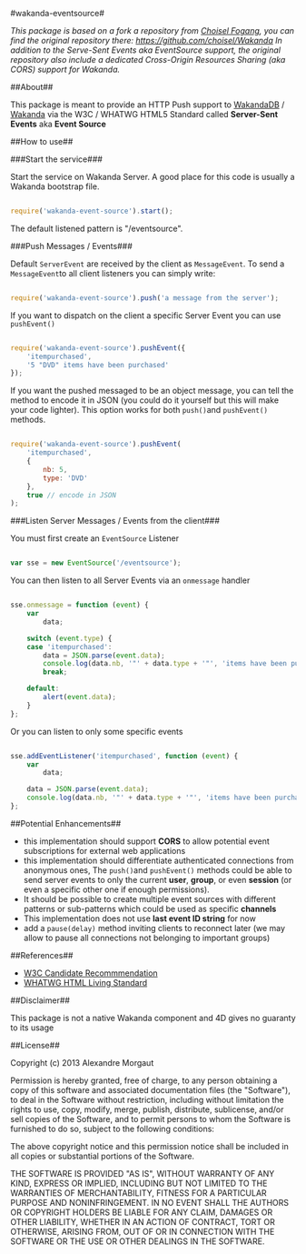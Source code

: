 #wakanda-eventsource#

*This package is based on a fork a repository from [Choisel Fogang](https://github.com/choisel), you can find the original repository there:
https://github.com/choisel/Wakanda
In addition to the Serve-Sent Events aka EventSource support, the original repository also include a dedicated Cross-Origin Resources Sharing (aka CORS) support for Wakanda.*
 
##About##
 

This package is meant to provide an HTTP Push support to [WakandaDB](http://wakandadb.org) / [Wakanda](http://wakanda.org) via the W3C / WHATWG HTML5 Standard called **Server-Sent Events** aka **Event Source**

##How to use##

###Start the service###

Start the service on Wakanda Server. A good place for this code is usually a Wakanda bootstrap file.

```javascript

require('wakanda-event-source').start();

```

The default listened pattern is "/eventsource". 

###Push Messages / Events###

Default `ServerEvent` are received by the client as `MessageEvent`. To send a `MessageEvent`to all client listeners you can simply write:

```javascript

require('wakanda-event-source').push('a message from the server');

```

If you want to dispatch on the client a specific Server Event you can use `pushEvent()`

```javascript

require('wakanda-event-source').pushEvent({
    'itempurchased', 
    '5 "DVD" items have been purchased'
});

```

If you want the pushed messaged to be an object message, you can tell the method to encode it in JSON (you could do it yourself but this will make your code lighter). This option works for both `push()`and `pushEvent()` methods.

```javascript

require('wakanda-event-source').pushEvent(
    'itempurchased',
    {
    	nb: 5,
    	type: 'DVD'
    },
    true // encode in JSON
);

```

###Listen Server Messages / Events from the client###

You must first create an `EventSource` Listener

```javascript

var sse = new EventSource('/eventsource');

```

You can then listen to all Server Events via an `onmessage` handler

```javascript

sse.onmessage = function (event) {
	var
		data;

	switch (event.type) {
	case 'itempurchased':
		data = JSON.parse(event.data);
		console.log(data.nb, '"' + data.type + '"', 'items have been purchased')
		break;

	default:
		alert(event.data);
	}
};

```

Or you can listen to only some specific events


```javascript

sse.addEventListener('itempurchased', function (event) {
	var
		data;

	data = JSON.parse(event.data);
	console.log(data.nb, '"' + data.type + '"', 'items have been purchased')
};

```

##Potential Enhancements##

* this implementation should support **CORS** to allow potential event subscriptions for external web applications
* this implementation should differentiate authenticated connections from anonymous ones, The `push()`and `pushEvent()` methods could be able to send server events to only the current **user**, **group**, or even **session** (or even a specific other one if enough permissions).
* It should be possible to create multiple event sources with different patterns or sub-patterns which could be used as specific **channels**
* This implementation does not use **last event ID string** for now
* add a `pause(delay)` method inviting clients to reconnect later (we may allow to pause all connections not belonging to important groups)

##References##

* [W3C Candidate Recommmendation](http://w3.org/TR/Eventsource)
* [WHATWG HTML Living Standard](http://www.whatwg.org/specs/web-apps/current-work/multipage/comms.html)

##Disclaimer##


This package is not a native Wakanda component and 4D gives no guaranty to its usage

##License##


Copyright (c) 2013 Alexandre Morgaut

Permission is hereby granted, free of charge, to any person obtaining a copy of this software and associated documentation files (the "Software"), to deal in the Software without restriction, including without limitation the rights to use, copy, modify, merge, publish, distribute, sublicense, and/or sell copies of the Software, and to permit persons to whom the Software is furnished to do so, subject to the following conditions:

The above copyright notice and this permission notice shall be included in all copies or substantial portions of the Software.

THE SOFTWARE IS PROVIDED "AS IS", WITHOUT WARRANTY OF ANY KIND, EXPRESS OR IMPLIED, INCLUDING BUT NOT LIMITED TO THE WARRANTIES OF MERCHANTABILITY, FITNESS FOR A PARTICULAR PURPOSE AND NONINFRINGEMENT. IN NO EVENT SHALL THE AUTHORS OR COPYRIGHT HOLDERS BE LIABLE FOR ANY CLAIM, DAMAGES OR OTHER LIABILITY, WHETHER IN AN ACTION OF CONTRACT, TORT OR OTHERWISE, ARISING FROM, OUT OF OR IN CONNECTION WITH THE SOFTWARE OR THE USE OR OTHER DEALINGS IN THE SOFTWARE.
